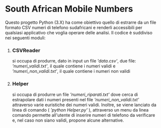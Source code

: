 # South African Mobile Numbers

Questo progetto Python (3.X) ha come obiettivo quello di estrarre da un file formato CSV numeri di telefono sudafricani e renderli accessibili per qualsiasi applicativo che voglia operare delle analisi.
Il codice è suddiviso nei seguenti moduli:

1. ### CSVReader
    si occupa di produrre, dato in input un file _'data.csv'_, due file: _'numeri_validi.txt'_, il quale contiene i numeri validi e _'numeri_non_validi.txt'_, il quale contiene i numeri non validi

2. ### Helper
    si occupa di produrre un file  _'numeri_riparati.txt'_  dove cerca di estrapolare
    dati i numeri presenti nel file _'numeri_non_validi.txt'_ attraverso varie euristiche dei numeri validi.
    Inoltre, se viene lanciato da linea di comando ( _'python Helper.py'_ ), attraverso un menu da linea comando permette all'utente di inserire numeri di telefono da verificare e, nel caso non siano validi, propone alcune alternative.